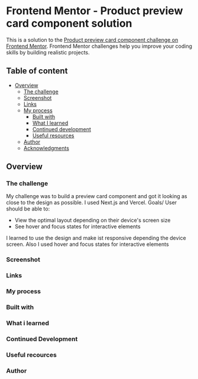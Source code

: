 # Frontend Mentor - Product preview card component solution

This is a solution to the [Product preview card component challenge on Frontend Mentor](https://www.frontendmentor.io/challenges/product-preview-card-component-GO7UmttRfa). Frontend Mentor challenges help you improve your coding skills by building realistic projects.

## Table of content
- [Overview](#overview)
  - [The challenge](#the-challenge)
  - [Screenshot](#screenshot)
  - [Links](#links)
  - [My process](#my-process)
      - [Built with](#built-with)
      - [What I learned](#what-i-learned)
      - [Continued development](#continued-development)
      - [Useful resources](#useful-resources)
  - [Author](#author)
  - [Acknowledgments](#acknowledgments)

## Overview
### The challenge
My challenge was to build a preview card component and got it looking as close to the design as possible.
I used Next.js and Vercel.
Goals/ User should be able to:

- View the optimal layout depending on their device's screen size
- See hover and focus states for interactive elements

I learned to use the design and make ist responsive depending the device screen.
Also I used hover and focus states for interactive elements

### Screenshot
### Links
### My process
### Built with
### What i learned
### Continued Development
### Useful recources
### Author
